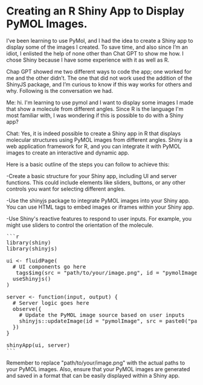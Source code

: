 # Creating an R Shiny App to Display PyMOL Images.

I’ve been learning to use PyMol, and I had the idea to create a Shiny app to display some of the images I created. To save time, and also since I’m an idiot, I enlisted the help of none other than Chat GPT to show me how. I chose Shiny because I have some experience with it as well as R.

Chap GPT showed me two different ways to code the app; one worked for me and the other didn’t. The one that did not work used the addition of the ShinyJS package, and I’m curious to know if this way works for others and why. Following is the conversation we had. 

Me:
hi. I'm learning to use pymol and I want to display some images I made that show a molecule from different angles. Since R is the language I'm most familiar with, I was wondering if this is possible to do with a Shiny app?

Chat:
Yes, it is indeed possible to create a Shiny app in R that displays molecular structures using PyMOL images from different angles. Shiny is a web application framework for R, and you can integrate it with PyMOL images to create an interactive and dynamic app.

Here is a basic outline of the steps you can follow to achieve this:

-Create a basic structure for your Shiny app, including UI and server functions. This could include elements like sliders, buttons, or any other controls you want for selecting different angles.

-Use the shinyjs package to integrate PyMOL images into your Shiny app. You can use HTML tags to embed images or iframes within your Shiny app.

-Use Shiny's reactive features to respond to user inputs. For example, you might use sliders to control the orientation of the molecule.

<pre>
```r
library(shiny)
library(shinyjs)

ui <- fluidPage(
  # UI components go here
   tags$img(src = "path/to/your/image.png", id = "pymolImage"),
  useShinyjs()
)

server <- function(input, output) {
  # Server logic goes here
  observe({
    # Update the PyMOL image source based on user inputs
    shinyjs::updateImage(id = "pymolImage", src = paste0("path/to/your/image_", input$angle, ".png"))
  })
}

shinyApp(ui, server)
```
</pre>

Remember to replace "path/to/your/image.png" with the actual paths to your PyMOL images. Also, ensure that your PyMOL images are generated and saved in a format that can be easily displayed within a Shiny app.

